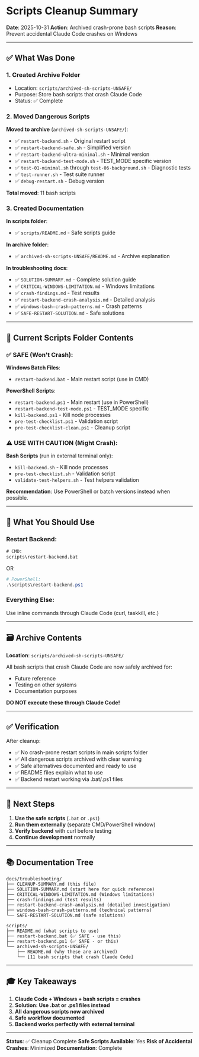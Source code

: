# Scripts Cleanup Summary

**Date**: 2025-10-31
**Action**: Archived crash-prone bash scripts
**Reason**: Prevent accidental Claude Code crashes on Windows

---

## ✅ What Was Done

### 1. Created Archive Folder
- Location: `scripts/archived-sh-scripts-UNSAFE/`
- Purpose: Store bash scripts that crash Claude Code
- Status: ✅ Complete

### 2. Moved Dangerous Scripts

**Moved to archive** (`archived-sh-scripts-UNSAFE/`):
- ✅ `restart-backend.sh` - Original restart script
- ✅ `restart-backend-safe.sh` - Simplified version
- ✅ `restart-backend-ultra-minimal.sh` - Minimal version
- ✅ `restart-backend-test-mode.sh` - TEST_MODE specific version
- ✅ `test-01-minimal.sh` through `test-06-background.sh` - Diagnostic tests
- ✅ `test-runner.sh` - Test suite runner
- ✅ `debug-restart.sh` - Debug version

**Total moved**: 11 bash scripts

### 3. Created Documentation

**In scripts folder**:
- ✅ `scripts/README.md` - Safe scripts guide

**In archive folder**:
- ✅ `archived-sh-scripts-UNSAFE/README.md` - Archive explanation

**In troubleshooting docs**:
- ✅ `SOLUTION-SUMMARY.md` - Complete solution guide
- ✅ `CRITICAL-WINDOWS-LIMITATION.md` - Windows limitations
- ✅ `crash-findings.md` - Test results
- ✅ `restart-backend-crash-analysis.md` - Detailed analysis
- ✅ `windows-bash-crash-patterns.md` - Crash patterns
- ✅ `SAFE-RESTART-SOLUTION.md` - Safe solutions

---

## 📁 Current Scripts Folder Contents

### ✅ SAFE (Won't Crash):

**Windows Batch Files**:
- `restart-backend.bat` - Main restart script (use in CMD)

**PowerShell Scripts**:
- `restart-backend.ps1` - Main restart (use in PowerShell)
- `restart-backend-test-mode.ps1` - TEST_MODE specific
- `kill-backend.ps1` - Kill node processes
- `pre-test-checklist.ps1` - Validation script
- `pre-test-checklist-clean.ps1` - Cleanup script

### ⚠️ USE WITH CAUTION (Might Crash):

**Bash Scripts** (run in external terminal only):
- `kill-backend.sh` - Kill node processes
- `pre-test-checklist.sh` - Validation script
- `validate-test-helpers.sh` - Test helpers validation

**Recommendation**: Use PowerShell or batch versions instead when possible.

---

## 🎯 What You Should Use

### Restart Backend:
```cmd
# CMD:
scripts\restart-backend.bat
```
OR
```powershell
# PowerShell:
.\scripts\restart-backend.ps1
```

### Everything Else:
Use inline commands through Claude Code (curl, taskkill, etc.)

---

## 🗃️ Archive Contents

**Location**: `scripts/archived-sh-scripts-UNSAFE/`

All bash scripts that crash Claude Code are now safely archived for:
- Future reference
- Testing on other systems
- Documentation purposes

**DO NOT execute these through Claude Code!**

---

## ✅ Verification

After cleanup:
- ✅ No crash-prone restart scripts in main scripts folder
- ✅ All dangerous scripts archived with clear warning
- ✅ Safe alternatives documented and ready to use
- ✅ README files explain what to use
- ✅ Backend restart working via .bat/.ps1 files

---

## 🚀 Next Steps

1. **Use the safe scripts** (`.bat` or `.ps1`)
2. **Run them externally** (separate CMD/PowerShell window)
3. **Verify backend** with curl before testing
4. **Continue development** normally

---

## 📚 Documentation Tree

```
docs/troubleshooting/
├── CLEANUP-SUMMARY.md (this file)
├── SOLUTION-SUMMARY.md (start here for quick reference)
├── CRITICAL-WINDOWS-LIMITATION.md (Windows limitations)
├── crash-findings.md (test results)
├── restart-backend-crash-analysis.md (detailed investigation)
├── windows-bash-crash-patterns.md (technical patterns)
└── SAFE-RESTART-SOLUTION.md (safe solutions)

scripts/
├── README.md (what scripts to use)
├── restart-backend.bat (✅ SAFE - use this)
├── restart-backend.ps1 (✅ SAFE - or this)
└── archived-sh-scripts-UNSAFE/
    ├── README.md (why these are archived)
    └── [11 bash scripts that crash Claude Code]
```

---

## 🎓 Key Takeaways

1. **Claude Code + Windows + bash scripts = crashes**
2. **Solution: Use .bat or .ps1 files instead**
3. **All dangerous scripts now archived**
4. **Safe workflow documented**
5. **Backend works perfectly with external terminal**

---

**Status**: ✅ Cleanup Complete
**Safe Scripts Available**: Yes
**Risk of Accidental Crashes**: Minimized
**Documentation**: Complete
